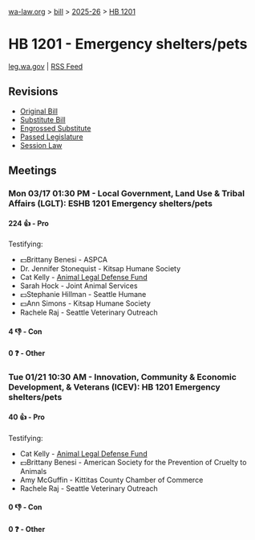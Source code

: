 [wa-law.org](/) > [bill](/bill/) > [2025-26](/bill/2025-26/) > [HB 1201](/bill/2025-26/hb/1201/)

# HB 1201 - Emergency shelters/pets
[leg.wa.gov](https://app.leg.wa.gov/billsummary?BillNumber=1201&Year=2025&Initiative=false) | [RSS Feed](./rss.xml)

## Revisions
* [Original Bill](1/)
* [Substitute Bill](S/)
* [Engrossed Substitute](S.E/)
* [Passed Legislature](S.PL/)
* [Session Law](S.SL/)

## Meetings
### Mon 03/17 01:30 PM - Local Government, Land Use & Tribal Affairs (LGLT): ESHB 1201 Emergency shelters/pets
#### 224 👍 - Pro
Testifying:
* 💵Brittany Benesi - ASPCA
* Dr. Jennifer Stonequist - Kitsap Humane Society
* Cat Kelly - [Animal Legal Defense Fund](/org/animal_legal_defense_fund/)
* Sarah Hock - Joint Animal Services
* 💵Stephanie Hillman - Seattle Humane
* 💵Ann Simons - Kitsap Humane Society
* Rachele Raj - Seattle Veterinary Outreach

#### 4 👎 - Con

#### 0 ❓ - Other

### Tue 01/21 10:30 AM - Innovation, Community & Economic Development, & Veterans (ICEV): HB 1201 Emergency shelters/pets
#### 40 👍 - Pro
Testifying:
* Cat Kelly - [Animal Legal Defense Fund](/org/animal_legal_defense_fund/)
* 💵Brittany Benesi - American Society for the Prevention of Cruelty to Animals
* Amy McGuffin - Kittitas County Chamber of Commerce
* Rachele Raj - Seattle Veterinary Outreach

#### 0 👎 - Con

#### 0 ❓ - Other
